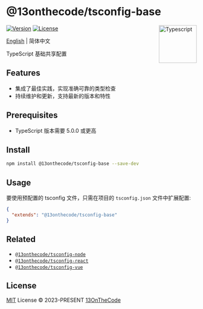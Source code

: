 # @13onthecode/tsconfig-base

<img src="https://github-production-user-asset-6210df.s3.amazonaws.com/137921275/258572450-d0a2270e-45ad-4ed4-aed0-b5c0a2eea988.svg" width="100" height="100" align="right" alt="Typescript" />

[![Version](https://img.shields.io/npm/v/@13onthecode/tsconfig-base?color=1976d2&label=)](https://www.npmjs.com/package/@13onthecode/tsconfig-base)
[![License](https://img.shields.io/npm/l/@13onthecode/tsconfig-base?color=1976d2&label=)](LICENSE.md)

[English](README.md) | 简体中文

TypeScript 基础共享配置

## Features

- 集成了最佳实践，实现准确可靠的类型检查
- 持续维护和更新，支持最新的版本和特性

## Prerequisites

- TypeScript 版本需要 5.0.0 或更高

## Install

```bash
npm install @13onthecode/tsconfig-base --save-dev
```

## Usage

要使用预配置的 tsconfig 文件，只需在项目的 `tsconfig.json` 文件中扩展配置:

```json
{
  "extends": "@13onthecode/tsconfig-base"
}
```

## Related

- [`@13onthecode/tsconfig-node`](https://github.com/13OnTheCode/tsconfig/tree/main/packages/node)
- [`@13onthecode/tsconfig-react`](https://github.com/13OnTheCode/tsconfig/tree/main/packages/react)
- [`@13onthecode/tsconfig-vue`](https://github.com/13OnTheCode/tsconfig/tree/main/packages/vue)

## License

[MIT](LICENSE.md) License &copy; 2023-PRESENT [13OnTheCode](https://github.com/13OnTheCode)
